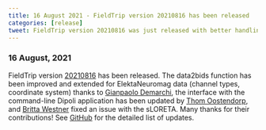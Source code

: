 ```yaml
---
title: 16 August 2021 - FieldTrip version 20210816 has been released
categories: [release]
tweet: FieldTrip version 20210816 was just released with better handling of ElektaNeuromag in data2bids thanks to @gpDemarchi, updates to Dipoli thanks to @ThomOostendorp and a fix to sLORETA thanks to @britta_wstnr. See http://www.fieldtriptoolbox.org/#16-august-2021.
---
```


### 16 August, 2021

FieldTrip version [20210816](http://github.com/fieldtrip/fieldtrip/releases/tag/20210816) has been released. The data2bids function has been improved and extended for ElektaNeuromag data (channel types, coordinate system) thanks to [Gianpaolo Demarchi](https://github.com/gdemarchi), the interface with the command-line Dipoli application has been updated by [Thom Oostendorp](https://github.com/ThomOostendorp), and [Britta Westner](https://github.com/britta-wstnr) fixed an issue with the sLORETA. Many thanks for their contributions! See [GitHub](https://github.com/fieldtrip/fieldtrip/compare/20210807...20210816) for the detailed list of updates.
